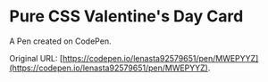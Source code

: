 # Pure CSS Valentine's Day Card

A Pen created on CodePen.

Original URL: [https://codepen.io/lenasta92579651/pen/MWEPYYZ](https://codepen.io/lenasta92579651/pen/MWEPYYZ).

